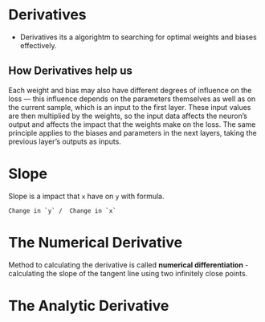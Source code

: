 # Derivatives

- Derivatives its a algorightm to searching for optimal weights and biases effectively.

## How Derivatives help us

Each weight and bias may also have different degrees of influence on the loss — this influence depends on the parameters themselves as well as on the current sample, which is an input to the first layer. These input values are then multiplied by the weights, so the input data affects the neuron’s output and affects the impact that the weights make on the loss. The same principle applies to the biases and parameters in the next layers, taking the previous layer’s outputs as inputs.

# Slope

Slope is a impact that `x` have on `y` with formula.

```
Change in `y` /  Change in `x` 

```

# The Numerical Derivative

Method to calculating the derivative is called **numerical differentiation** - calculating the slope of the tangent line using two infinitely close points.

# The Analytic Derivative

